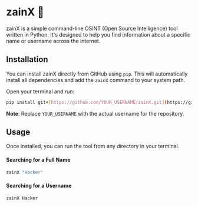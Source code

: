 # zainX 🦅

zainX is a simple command-line OSINT (Open Source Intelligence) tool written in Python. It's designed to help you find information about a specific name or username across the internet.

## Installation

You can install zainX directly from GitHub using `pip`. This will automatically install all dependencies and add the `zainX` command to your system path.

Open your terminal and run:

```bash
pip install git+[https://github.com/YOUR_USERNAME/zainX.git](https://github.com/YOUR_USERNAME/zainX.git)
```
**Note**: Replace `YOUR_USERNAME` with the actual username for the repository.

## Usage

Once installed, you can run the tool from any directory in your terminal.

#### Searching for a Full Name
```bash
zainX "Hacker"
```

#### Searching for a Username
```bash
zainX Hacker
```
